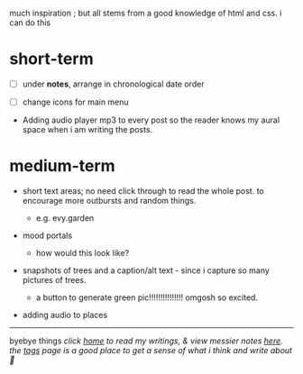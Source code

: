 much inspiration ; but all stems from a good knowledge of html and css. i can do this

# short-term
- [ ] under **notes**, arrange in chronological date order

- [ ] change icons for main menu


- Adding audio player mp3 to every post so the reader knows my aural space when i am writing the posts. 

# medium-term
- short text areas; no need click through to read the whole post. to encourage more outbursts and random things. 
	- e.g. evy.garden

- mood portals
	- how would this look like?

- snapshots of trees and a caption/alt text - since i capture so many pictures of trees. 
	- a button to generate green pic!!!!!!!!!!!!!!! omgosh so excited. 

- adding audio to places

---

byebye things
*click [home](/) to read my writings, & view messier notes [here](http://litepalette.github.io/notes). the [tags](/tags) page is a good place to get a sense of what i think and write about 🦋*